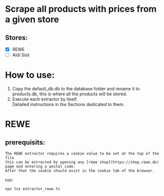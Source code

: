# Scrape all products with prices from a given store
## Stores:
- [x] REWE
- [ ] Aldi Süd

# How to use:
1. Copy the default_db.db to the database folder and rename it to products.db,
this is where all the products will be stored.<br>
2. Execute each extractor by itself.<br>
Detailed instructions in the Sections dedicated to them.<br>
# REWE
## prerequisits:<br>
    The REWE extractor requires a cookie value to be set at the top of the file
    this can be extracted by opening any [rewe shop](https://shop.rewe.de) page and entering a postal code.
    After that the cookie should exist in the cookie tab of the browser.

run:
```
npx tsx extractor_rewe.ts
```
